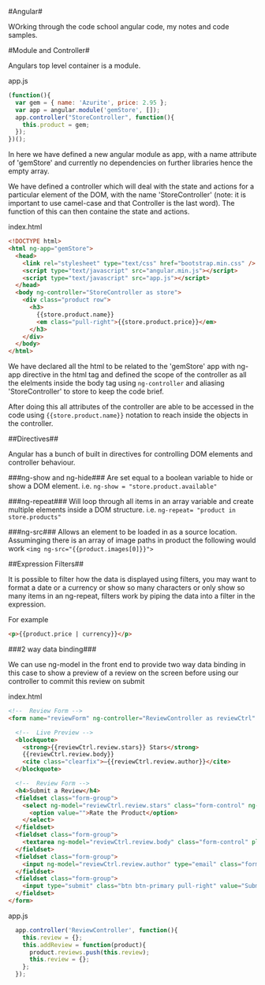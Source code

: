 #Angular#

WOrking through the code school angular code, my notes and code samples.

#Module and Controller#

Angulars top level container is a module.

app.js
```js
(function(){
  var gem = { name: 'Azurite', price: 2.95 };
  var app = angular.module('gemStore', []);
  app.controller("StoreController", function(){
    this.product = gem;
  });
})();
```
In here we have defined a new angular module as app, with a name attribute of 'gemStore' and currently no dependencies on further libraries hence the empty array.

We have defined a controller which will deal with the state and actions for a particular element of the DOM, with the name 'StoreController' (note: it is important to use camel-case and that Controller is the last word). The function of this can then containe the state and actions.

index.html
```html
<!DOCTYPE html>
<html ng-app="gemStore">
  <head>
    <link rel="stylesheet" type="text/css" href="bootstrap.min.css" />
    <script type="text/javascript" src="angular.min.js"></script>
    <script type="text/javascript" src="app.js"></script>
  </head>
  <body ng-controller="StoreController as store">
    <div class="product row">
      <h3>
        {{store.product.name}}
        <em class="pull-right">{{store.product.price}}</em>
      </h3>
    </div>
  </body>
</html>
```
We have declared all the html to be related to the 'gemStore' app with ng-app directive in the html tag and defined the scope of the controller as all the elelments inside the body tag using `ng-controller` and aliasing 'StoreController' to store to keep the code brief.

After doing this all attributes of the controller are able to be accessed in the code using `{{store.product.name}}` notation to reach inside the objects in the controller.

##Directives##

Angular has a bunch of built in directives for controlling DOM elements and controller behaviour.

###ng-show and ng-hide###
Are set equal to a boolean variable to hide or show a DOM element. i.e. `ng-show = "store.product.available"`

###ng-repeat###
Will loop through all items in an array variable and create multiple elements inside a DOM structure.
i.e. `ng-repeat= "product in store.products"`

###ng-src###
Allows an element to be loaded in as a source location. Assuminging there is an array of image paths in product the following would work `<img ng-src="{{product.images[0]}}">`

##Expression Filters##

It is possible to filter how the data is displayed using filters, you may want to format a date or a currency or show so many characters or only show so many items in an ng-repeat, filters work by piping the data into a filter in the expression.

For example
```html
<p>{{product.price | currency}}</p>
```

###2 way data binding###

We can use ng-model in the front end to provide two way data binding in this case to show a preview of a review on the screen before using our controller to commit this review on submit

index.html
```html
<!--  Review Form -->
<form name="reviewForm" ng-controller="ReviewController as reviewCtrl" ng-submit="reviewCtrl.addReview(product)">

  <!--  Live Preview -->
  <blockquote>
    <strong>{{reviewCtrl.review.stars}} Stars</strong>
    {{reviewCtrl.review.body}}
    <cite class="clearfix">—{{reviewCtrl.review.author}}</cite>
  </blockquote>

  <!--  Review Form -->
  <h4>Submit a Review</h4>
  <fieldset class="form-group">
    <select ng-model="reviewCtrl.review.stars" class="form-control" ng-options="stars for stars in [5,4,3,2,1]" title="Stars">
      <option value="">Rate the Product</option>
    </select>
  </fieldset>
  <fieldset class="form-group">
    <textarea ng-model="reviewCtrl.review.body" class="form-control" placeholder="Write a short review of the product..." title="Review"></textarea>
  </fieldset>
  <fieldset class="form-group">
    <input ng-model="reviewCtrl.review.author" type="email" class="form-control" placeholder="jimmyDean@example.org" title="Email" />
  </fieldset>
  <fieldset class="form-group">
    <input type="submit" class="btn btn-primary pull-right" value="Submit Review" />
  </fieldset>
</form>
```
app.js
```js
  app.controller('ReviewController', function(){
    this.review = {};
    this.addReview = function(product){
      product.reviews.push(this.review);
      this.review = {};
    };
  });
```